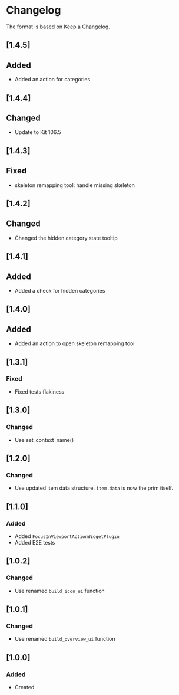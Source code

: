 # Changelog
The format is based on [Keep a Changelog](https://keepachangelog.com/en/1.0.0/).

## [1.4.5]
## Added
- Added an action for categories

## [1.4.4]
## Changed
- Update to Kit 106.5

## [1.4.3]
## Fixed
- skeleton remapping tool: handle missing skeleton

## [1.4.2]
## Changed
- Changed the hidden category state tooltip

## [1.4.1]
## Added
- Added a check for hidden categories

## [1.4.0]
## Added
- Added an action to open skeleton remapping tool

## [1.3.1]
### Fixed
- Fixed tests flakiness

## [1.3.0]
### Changed
- Use set_context_name()

## [1.2.0]
### Changed
- Use updated item data structure. `item.data` is now the prim itself.

## [1.1.0]
### Added
- Added `FocusInViewportActionWidgetPlugin`
- Added E2E tests

## [1.0.2]
### Changed
- Use renamed `build_icon_ui` function

## [1.0.1]
### Changed
- Use renamed `build_overview_ui` function

## [1.0.0]
### Added
- Created
